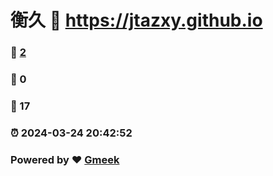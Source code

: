 # 衡久 :link: https://jtazxy.github.io 
### :page_facing_up: [2](https://jtazxy.github.io/tag.html) 
### :speech_balloon: 0 
### :hibiscus: 17 
### :alarm_clock: 2024-03-24 20:42:52 
### Powered by :heart: [Gmeek](https://github.com/Meekdai/Gmeek)
